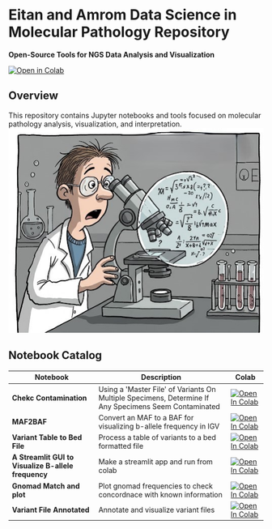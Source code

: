 # Eitan and Amrom Data Science in Molecular Pathology Repository

**Open-Source Tools for NGS Data Analysis and Visualization**

[![Open in Colab](https://colab.research.google.com/assets/colab-badge.svg)](https://colab.research.google.com/github/Eitan177/EitanAmrom/)

## Overview
This repository contains Jupyter notebooks and tools focused on molecular pathology analysis, visualization, and interpretation.
![Pathologist Data Scientist](https://github.com/Eitan177/EitanAmrom/blob/main/pathologist_datascientist.jpeg)
## Notebook Catalog
| Notebook | Description | Colab |
|----------|-------------|-------|
| **Chekc Contamination** | Using a 'Master File' of Variants On Multiple Specimens, Determine If Any Specimens Seem Contaminated | [![Open In Colab](https://colab.research.google.com/assets/colab-badge.svg)](https://colab.research.google.com/github/Eitan177/EitanAmrom/) |
| **MAF2BAF** | Convert an MAF to a BAF for visualizing b-allele frequency in IGV | [![Open In Colab](https://colab.research.google.com/assets/colab-badge.svg)](https://colab.research.google.com/github/Eitan177/EitanAmrom/) |
| **Variant Table to Bed File** | Process a table of variants to a bed formatted file | [![Open In Colab](https://colab.research.google.com/assets/colab-badge.svg)](https://colab.research.google.com/github/Eitan177/EitanAmrom/) |
| **A Streamlit GUI to Visualize B-allele frequency** | Make a streamlit app and run from colab | [![Open In Colab](https://colab.research.google.com/assets/colab-badge.svg)](https://colab.research.google.com/github/Eitan177/EitanAmrom/) |
| **Gnomad Match and plot** | Plot gnomad frequencies to check concordnace with known information | [![Open In Colab](https://colab.research.google.com/assets/colab-badge.svg)](https://colab.research.google.com/github/Eitan177/EitanAmrom/) |
| **Variant File Annotated** | Annotate and visualize variant files | [![Open In Colab](https://colab.research.google.com/assets/colab-badge.svg)](https://colab.research.google.com/github/Eitan177/EitanAmrom/blob/main/variantfile_annotated.ipynb) |
